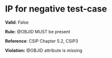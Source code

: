 # IP for negative test-case

**Valid**: False

**Rule:** @OBJID MUST be present

**Reference**: CSIP Chapter 5.2, CSIP3

**Violation:** @OBJID attribute is missing